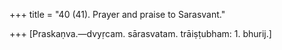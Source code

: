 +++
title = "40 (41). Prayer and praise to Sarasvant."

+++
[Praskaṇva.—dvyṛcam. sārasvatam. trāiṣṭubham: 1. bhurij.]
